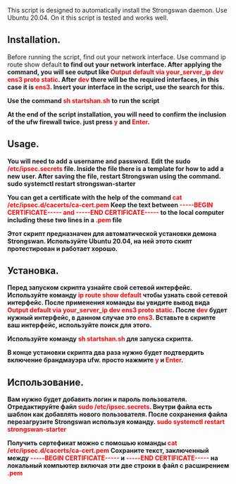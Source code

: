 This script is designed to automatically install the Strongswan daemon. Use Ubuntu 20.04. On it this script is tested and works well.

<h2>Installation.</h2>
Before running the script, find out your network interface. Use command
</strong>ip route show default<strong>
to find out your network interface.
After applying the command, you will see output like
<font color="red">Output
default via your_server_ip dev ens3 proto static</font>. After <font color="red">dev</font> there will be the required interfaces, in this case it is <font color="red">ens3</font>. Insert your interface in the script, use the search for this.

Use the command <font color="red">sh startshan.sh</font> to run the script

At the end of the script installation, you will need to confirm the inclusion of the ufw firewall twice. just press <font color="red">y</font> and <font color="red">Enter</font>.

<h2>Usage.</h2>
You will need to add a username and password.
Edit the sudo <font color="red">/etc/ipsec.secrets</font> file. Inside the file there is a template for how to add a new user.
After saving the file, restart Strongswan using the command.
sudo systemctl restart strongswan-starter

You can get a certificate with the help of the command
<font color="red">cat /etc/ipsec.d/cacerts/ca-cert.pem</font>
Keep the text between
<font color="red">-----BEGIN CERTIFICATE----- and -----END CERTIFICATE-----</font>
to the local computer including these two lines in a <font color="red">.pem</font> file




Этот скрипт предназначен для автоматической установки демона Strongswan. Используйте Ubuntu 20.04, на ней этото скипт протестирован и работает хорошо.

<h2>Установка.</h2>
Перед запуском скрипта узнайте свой сетевой интерфейс. Используйте команду 
<font color="red">ip route show default</font> чтобы узнать свой сетевой интерфейс.
После применения команды вы увидите вывод вида
<font color="red">Output
default via your_server_ip dev ens3  proto static</font>. После <font color="red">dev</font> будет нужный интерфейc, в данном случае это <font color="red">ens3</font>. Вставьте в скрипте ваш интерфейс, используйте поиск для этого.

Используйте команду <font color="red">sh startshan.sh</font>  для запуска скрипта.

В конце установки скрипта два раза нужно будет подтвердить включение брандмауэра ufw. просто нажмите <font color="red">y</font> и <font color="red">Enter</font>.

<h2>Использование.</h2>
Вам нужно будет добавить логин и пароль пользователя.
Отредактируйте файл <font color="red">sudo /etc/ipsec.secrets</font>. Внутри файла есть шаблон как добавлять нового пользователя.
После сохранения файла перезагрузите Strongswan используя команду.
<font color="red">sudo systemctl restart strongswan-starter</font>

Получить сертефикат можно с помошью команды
<font color="red">cat /etc/ipsec.d/cacerts/ca-cert.pem</font>
Сохраните текст, заключенный между
<font color="red">-----BEGIN CERTIFICATE-----</font> и <font color="red">-----END CERTIFICATE-----</font>
на локальный компьютер включая эти две строки в файл с расширением <font color="red">.pem</font>

